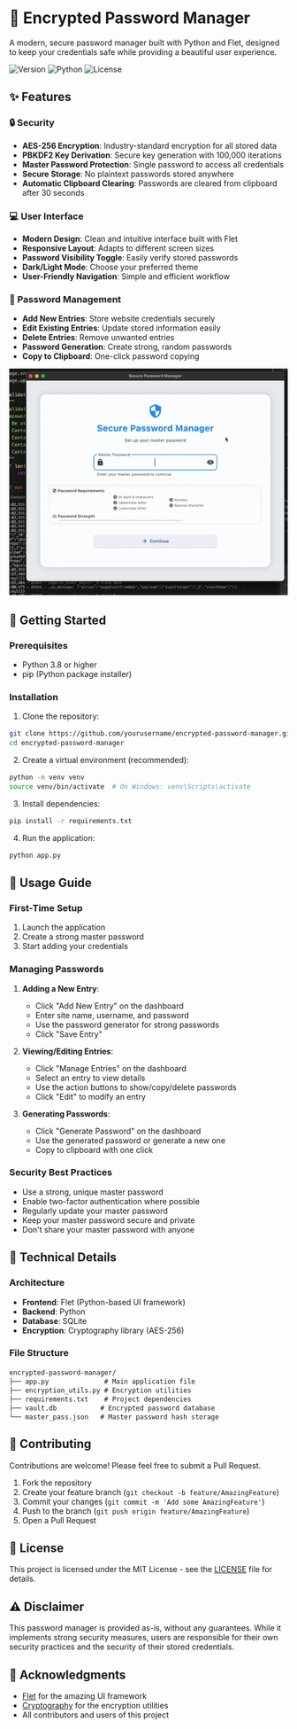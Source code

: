 # 🔐 Encrypted Password Manager

A modern, secure password manager built with Python and Flet, designed to keep your credentials safe while providing a beautiful user experience.

![Version](https://img.shields.io/badge/version-1.0.0-blue)
![Python](https://img.shields.io/badge/python-3.8%2B-green)
![License](https://img.shields.io/badge/license-MIT-orange)

## ✨ Features

### 🔒 Security
- **AES-256 Encryption**: Industry-standard encryption for all stored data
- **PBKDF2 Key Derivation**: Secure key generation with 100,000 iterations
- **Master Password Protection**: Single password to access all credentials
- **Secure Storage**: No plaintext passwords stored anywhere
- **Automatic Clipboard Clearing**: Passwords are cleared from clipboard after 30 seconds

### 💻 User Interface
- **Modern Design**: Clean and intuitive interface built with Flet
- **Responsive Layout**: Adapts to different screen sizes
- **Password Visibility Toggle**: Easily verify stored passwords
- **Dark/Light Mode**: Choose your preferred theme
- **User-Friendly Navigation**: Simple and efficient workflow

### 🔄 Password Management
- **Add New Entries**: Store website credentials securely
- **Edit Existing Entries**: Update stored information easily
- **Delete Entries**: Remove unwanted entries
- **Password Generation**: Create strong, random passwords
- **Copy to Clipboard**: One-click password copying


![Password Manager Demo](pwd-mng.gif)

## 🚀 Getting Started

### Prerequisites
- Python 3.8 or higher
- pip (Python package installer)

### Installation

1. Clone the repository:
```bash
git clone https://github.com/yourusername/encrypted-password-manager.git
cd encrypted-password-manager
```

2. Create a virtual environment (recommended):
```bash
python -m venv venv
source venv/bin/activate  # On Windows: venv\Scripts\activate
```

3. Install dependencies:
```bash
pip install -r requirements.txt
```

4. Run the application:
```bash
python app.py
```

## 📝 Usage Guide

### First-Time Setup
1. Launch the application
2. Create a strong master password
3. Start adding your credentials

### Managing Passwords
1. **Adding a New Entry**:
   - Click "Add New Entry" on the dashboard
   - Enter site name, username, and password
   - Use the password generator for strong passwords
   - Click "Save Entry"

2. **Viewing/Editing Entries**:
   - Click "Manage Entries" on the dashboard
   - Select an entry to view details
   - Use the action buttons to show/copy/delete passwords
   - Click "Edit" to modify an entry

3. **Generating Passwords**:
   - Click "Generate Password" on the dashboard
   - Use the generated password or generate a new one
   - Copy to clipboard with one click

### Security Best Practices
- Use a strong, unique master password
- Enable two-factor authentication where possible
- Regularly update your master password
- Keep your master password secure and private
- Don't share your master password with anyone

## 🔧 Technical Details

### Architecture
- **Frontend**: Flet (Python-based UI framework)
- **Backend**: Python
- **Database**: SQLite
- **Encryption**: Cryptography library (AES-256)

### File Structure
```
encrypted-password-manager/
├── app.py              # Main application file
├── encryption_utils.py # Encryption utilities
├── requirements.txt    # Project dependencies
├── vault.db           # Encrypted password database
└── master_pass.json   # Master password hash storage
```

## 🤝 Contributing

Contributions are welcome! Please feel free to submit a Pull Request.

1. Fork the repository
2. Create your feature branch (`git checkout -b feature/AmazingFeature`)
3. Commit your changes (`git commit -m 'Add some AmazingFeature'`)
4. Push to the branch (`git push origin feature/AmazingFeature`)
5. Open a Pull Request

## 📜 License

This project is licensed under the MIT License - see the [LICENSE](LICENSE) file for details.

## ⚠️ Disclaimer

This password manager is provided as-is, without any guarantees. While it implements strong security measures, users are responsible for their own security practices and the security of their stored credentials.

## 🙏 Acknowledgments

- [Flet](https://flet.dev/) for the amazing UI framework
- [Cryptography](https://cryptography.io/) for the encryption utilities
- All contributors and users of this project

